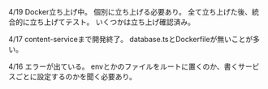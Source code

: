 4/19
Docker立ち上げ中。
個別に立ち上げる必要あり。
全て立ち上げた後、統合的に立ち上げてテスト。
いくつかは立ち上げ確認済み。

4/17
content-serviceまで開発終了。
database.tsとDockerfileが無いことが多い。

4/16
エラーが出ている。
envとかのファイルをルートに置くのか、書くサービスごとに設定するのかを聞く必要あり。